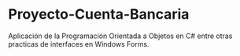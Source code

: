 # Proyecto-Cuenta-Bancaria
Aplicación de la Programación Orientada a Objetos en C# entre otras practicas de interfaces en Windows Forms.
